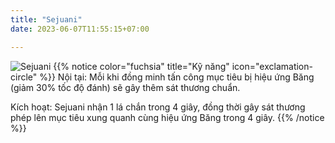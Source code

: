 ```yaml
---
title: "Sejuani"
date: 2023-06-07T11:55:15+07:00

---
```

![Sejuani](https://storage.googleapis.com/www.publish.nocodesites.co.uk/prod/2542/files/58f6864154f373f85acaf6b3024afd2b334941e0549e93e9002c038243548602ef000978daddbd66ff90e6c22c8436728a2c4744faf4cef20e4a060a7faa8592.png)
{{% notice color="fuchsia" title="Kỹ năng" icon="exclamation-circle" %}}
Nội tại: Mỗi khi đồng minh tấn công mục tiêu bị hiệu ứng Băng (giảm 30% tốc độ đánh) sẽ gây thêm sát thương chuẩn.

Kích hoạt: Sejuani nhận 1 lá chắn trong 4 giây, đồng thời gây sát thương phép lên mục tiêu xung quanh cùng hiệu ứng Băng trong 4 giây.
{{% /notice %}}